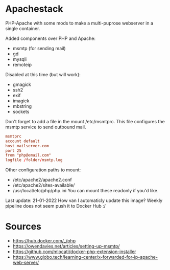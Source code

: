 # Apachestack
 PHP-Apache with some mods to make a multi-puprose webserver in a single container.

Added components over PHP and Apache:
  - msmtp (for sending mail)
  - gd
  - mysqli
  - remoteip

Disabled at this time (but will work):
  - gmagick
  - ssh2
  - exif
  - imagick
  - mbstring
  - sockets

Don't forget to add a file in the mount /etc/msmtprc. 
This file configures the msmtp service to send outbound mail.
```conf
msmtprc
account default
host mailserver.com
port 25
from "php@email.com"
logfile /folder/msmtp.log
```

Other configuration paths to mount:
 - /etc/apache2/apache2.conf
 - /etc/apache2/sites-available/
 - /usr/local/etc/php/php.ini
You can mount these readonly if you'd like.

Last update: 21-01-2022
How van I automaticly update this image? Weekly pipeline does not seem push it to Docker Hub :/ 

# Sources
  - https://hub.docker.com/_/php
  - https://owendavies.net/articles/setting-up-msmtp/
  - https://github.com/mlocati/docker-php-extension-installer
  - https://www.globo.tech/learning-center/x-forwarded-for-ip-apache-web-server/
